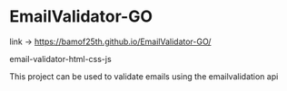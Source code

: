 ﻿# EmailValidator-GO 

link -> https://bamof25th.github.io/EmailValidator-GO/
 
email-validator-html-css-js


This project can be used to validate emails using the emailvalidation api
